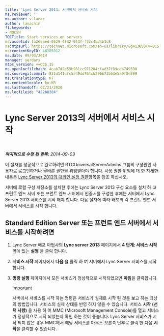 ```yaml
---
title: 'Lync Server 2013: 서버에서 서비스 시작'
ms.reviewer: ''
ms.author: v-lanac
author: lanachin
f1.keywords:
- NOCSH
TOCTitle: Start services on servers
ms:assetid: fa26eaed-0529-4f32-9f3f-f32c4bd4b1c8
ms:mtpsurl: https://technet.microsoft.com/en-us/library/Gg413059(v=OCS.15)
ms:contentKeyID: 48185912
ms.date: 09/03/2014
manager: serdars
mtps_version: v=OCS.15
ms.openlocfilehash: 4cab7d2e53b981cc971284cfad37f89ca4749590
ms.sourcegitcommit: 831d141dfc5a49dd764cb296b73b63e5a9f8e599
ms.translationtype: MT
ms.contentlocale: ko-KR
ms.lasthandoff: 02/21/2020
ms.locfileid: "42208304"
---
```

<div data-xmlns="http://www.w3.org/1999/xhtml">

<div class="topic" data-xmlns="http://www.w3.org/1999/xhtml" data-msxsl="urn:schemas-microsoft-com:xslt" data-cs="https://msdn.microsoft.com/">

<div data-asp="https://msdn2.microsoft.com/asp">

# <a name="start-services-on-servers-for-lync-server-2013"></a>Lync Server 2013의 서버에서 서비스 시작

</div>

<div id="mainSection">

<div id="mainBody">

<span> </span>

_**마지막으로 수정 된 항목:** 2014-09-03_

이 절차를 성공적으로 완료하려면 RTCUniversalServerAdmins 그룹의 구성원인 사용자로 로그인하거나 올바른 권한을 위임받아야 합니다. 사용 권한 위임에 대 한 자세한 내용은 [Lync Server 2013의 대리인 설정 권한](lync-server-2013-delegate-setup-permissions.md)항목을 참조 하십시오.

서버에 로컬 구성 저장소를 설치한 후에는 Lync Server 2013 구성 요소를 설치 하 고 프런트 엔드 서버 또는 프런트 엔드 서버에서 인증서를 구성한 후에는 서버에서 Lync Server 2013 서비스를 시작 해야 합니다. 다음 절차에 따라 배포의 각 프런트 엔드 서버에서 서비스를 시작 합니다.

<div>

## <a name="to-start-services-on-a-standard-edition-or-front-end-server"></a>Standard Edition Server 또는 프런트 엔드 서버에서 서비스를 시작하려면

1.  Lync Server 배포 마법사의 **Lync server 2013** 페이지에서 **4 단계: 서비스 시작**옆에 있는 **실행** 을 클릭 합니다.

2.  **서비스 시작** 페이지에서 **다음** 을 클릭 하 여 서버에서 Lync Server 서비스를 시작 합니다.

3.  **명령 실행** 페이지에서 모든 서비스가 정상적으로 시작되었으면 **마침**을 클릭합니다.
    
    <div>
    

    > [!IMPORTANT]  
    > 서버에서 서비스를 시작 하는 명령은 서비스가 실제로 시작 된 것을 보고 하는 최상의 방법입니다. 서비스의 실제 상태를 반영 하지 않을 수 있습니다. 서비스 <STRONG>시작</STRONG> <STRONG>(선택 사항)</STRONG> 을 사용 하 여 MMC (Microsoft Management Console)를 열고 서비스가 정상적으로 시작 되었는지 확인 하는 것이 좋습니다. Lync Server 서비스가 시작 되지 않은 경우 MMC에서 해당 서비스를 마우스 오른쪽 단추로 클릭 한 다음 <STRONG>시작</STRONG>을 클릭할 수 있습니다.

    
    </div>

</div>

</div>

<span> </span>

</div>

</div>

</div>

